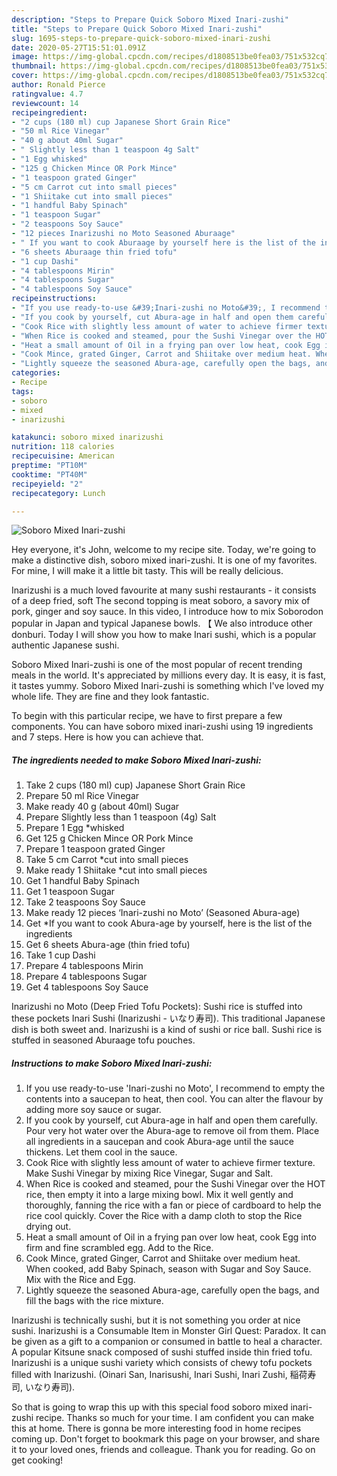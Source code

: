 ```yaml
---
description: "Steps to Prepare Quick Soboro Mixed Inari-zushi"
title: "Steps to Prepare Quick Soboro Mixed Inari-zushi"
slug: 1695-steps-to-prepare-quick-soboro-mixed-inari-zushi
date: 2020-05-27T15:51:01.091Z
image: https://img-global.cpcdn.com/recipes/d1808513be0fea03/751x532cq70/soboro-mixed-inari-zushi-recipe-main-photo.jpg
thumbnail: https://img-global.cpcdn.com/recipes/d1808513be0fea03/751x532cq70/soboro-mixed-inari-zushi-recipe-main-photo.jpg
cover: https://img-global.cpcdn.com/recipes/d1808513be0fea03/751x532cq70/soboro-mixed-inari-zushi-recipe-main-photo.jpg
author: Ronald Pierce
ratingvalue: 4.7
reviewcount: 14
recipeingredient:
- "2 cups (180 ml) cup Japanese Short Grain Rice"
- "50 ml Rice Vinegar"
- "40 g about 40ml Sugar"
- " Slightly less than 1 teaspoon 4g Salt"
- "1 Egg whisked"
- "125 g Chicken Mince OR Pork Mince"
- "1 teaspoon grated Ginger"
- "5 cm Carrot cut into small pieces"
- "1 Shiitake cut into small pieces"
- "1 handful Baby Spinach"
- "1 teaspoon Sugar"
- "2 teaspoons Soy Sauce"
- "12 pieces Inarizushi no Moto Seasoned Aburaage"
- " If you want to cook Aburaage by yourself here is the list of the ingredients"
- "6 sheets Aburaage thin fried tofu"
- "1 cup Dashi"
- "4 tablespoons Mirin"
- "4 tablespoons Sugar"
- "4 tablespoons Soy Sauce"
recipeinstructions:
- "If you use ready-to-use &#39;Inari-zushi no Moto&#39;, I recommend to empty the contents into a saucepan to heat, then cool. You can alter the flavour by adding more soy sauce or sugar."
- "If you cook by yourself, cut Abura-age in half and open them carefully. Pour very hot water over the Abura-age to remove oil from them. Place all ingredients in a saucepan and cook Abura-age until the sauce thickens. Let them cool in the sauce."
- "Cook Rice with slightly less amount of water to achieve firmer texture. Make Sushi Vinegar by mixing Rice Vinegar, Sugar and Salt."
- "When Rice is cooked and steamed, pour the Sushi Vinegar over the HOT rice, then empty it into a large mixing bowl. Mix it well gently and thoroughly, fanning the rice with a fan or piece of cardboard to help the rice cool quickly. Cover the Rice with a damp cloth to stop the Rice drying out."
- "Heat a small amount of Oil in a frying pan over low heat, cook Egg into firm and fine scrambled egg. Add to the Rice."
- "Cook Mince, grated Ginger, Carrot and Shiitake over medium heat. When cooked, add Baby Spinach, season with Sugar and Soy Sauce. Mix with the Rice and Egg."
- "Lightly squeeze the seasoned Abura-age, carefully open the bags, and fill the bags with the rice mixture."
categories:
- Recipe
tags:
- soboro
- mixed
- inarizushi

katakunci: soboro mixed inarizushi 
nutrition: 118 calories
recipecuisine: American
preptime: "PT10M"
cooktime: "PT40M"
recipeyield: "2"
recipecategory: Lunch

---
```



![Soboro Mixed Inari-zushi](https://img-global.cpcdn.com/recipes/d1808513be0fea03/751x532cq70/soboro-mixed-inari-zushi-recipe-main-photo.jpg)

Hey everyone, it's John, welcome to my recipe site. Today, we're going to make a distinctive dish, soboro mixed inari-zushi. It is one of my favorites. For mine, I will make it a little bit tasty. This will be really delicious.

Inarizushi is a much loved favourite at many sushi restaurants - it consists of a deep fried, soft The second topping is meat soboro, a savory mix of pork, ginger and soy sauce. In this video, I introduce how to mix Soborodon popular in Japan and typical Japanese bowls. 【 We also introduce other donburi. Today I will show you how to make Inari sushi, which is a popular authentic Japanese sushi.

Soboro Mixed Inari-zushi is one of the most popular of recent trending meals in the world. It's appreciated by millions every day. It is easy, it is fast, it tastes yummy. Soboro Mixed Inari-zushi is something which I've loved my whole life. They are fine and they look fantastic.


To begin with this particular recipe, we have to first prepare a few components. You can have soboro mixed inari-zushi using 19 ingredients and 7 steps. Here is how you can achieve that.

<!--inarticleads1-->

##### The ingredients needed to make Soboro Mixed Inari-zushi:

1. Take 2 cups (180 ml) cup) Japanese Short Grain Rice
1. Prepare 50 ml Rice Vinegar
1. Make ready 40 g (about 40ml) Sugar
1. Prepare  Slightly less than 1 teaspoon (4g) Salt
1. Prepare 1 Egg *whisked
1. Get 125 g Chicken Mince OR Pork Mince
1. Prepare 1 teaspoon grated Ginger
1. Take 5 cm Carrot *cut into small pieces
1. Make ready 1 Shiitake *cut into small pieces
1. Get 1 handful Baby Spinach
1. Get 1 teaspoon Sugar
1. Take 2 teaspoons Soy Sauce
1. Make ready 12 pieces ‘Inari-zushi no Moto’ (Seasoned Abura-age)
1. Get  *If you want to cook Abura-age by yourself, here is the list of the ingredients
1. Get 6 sheets Abura-age (thin fried tofu)
1. Take 1 cup Dashi
1. Prepare 4 tablespoons Mirin
1. Prepare 4 tablespoons Sugar
1. Get 4 tablespoons Soy Sauce


Inarizushi no Moto (Deep Fried Tofu Pockets): Sushi rice is stuffed into these pockets Inari Sushi (Inarizushi - いなり寿司). This traditional Japanese dish is both sweet and. Inarizushi is a kind of sushi or rice ball. Sushi rice is stuffed in seasoned Aburaage tofu pouches. 

<!--inarticleads2-->

##### Instructions to make Soboro Mixed Inari-zushi:

1. If you use ready-to-use &#39;Inari-zushi no Moto&#39;, I recommend to empty the contents into a saucepan to heat, then cool. You can alter the flavour by adding more soy sauce or sugar.
1. If you cook by yourself, cut Abura-age in half and open them carefully. Pour very hot water over the Abura-age to remove oil from them. Place all ingredients in a saucepan and cook Abura-age until the sauce thickens. Let them cool in the sauce.
1. Cook Rice with slightly less amount of water to achieve firmer texture. Make Sushi Vinegar by mixing Rice Vinegar, Sugar and Salt.
1. When Rice is cooked and steamed, pour the Sushi Vinegar over the HOT rice, then empty it into a large mixing bowl. Mix it well gently and thoroughly, fanning the rice with a fan or piece of cardboard to help the rice cool quickly. Cover the Rice with a damp cloth to stop the Rice drying out.
1. Heat a small amount of Oil in a frying pan over low heat, cook Egg into firm and fine scrambled egg. Add to the Rice.
1. Cook Mince, grated Ginger, Carrot and Shiitake over medium heat. When cooked, add Baby Spinach, season with Sugar and Soy Sauce. Mix with the Rice and Egg.
1. Lightly squeeze the seasoned Abura-age, carefully open the bags, and fill the bags with the rice mixture.


Inarizushi is technically sushi, but it is not something you order at nice sushi. Inarizushi is a Consumable Item in Monster Girl Quest: Paradox. It can be given as a gift to a companion or consumed in battle to heal a character. A popular Kitsune snack composed of sushi stuffed inside thin fried tofu. Inarizushi is a unique sushi variety which consists of chewy tofu pockets filled with Inarizushi. (Oinari San, Inarisushi, Inari Sushi, Inari Zushi, 稲荷寿司, いなり寿司). 

So that is going to wrap this up with this special food soboro mixed inari-zushi recipe. Thanks so much for your time. I am confident you can make this at home. There is gonna be more interesting food in home recipes coming up. Don't forget to bookmark this page on your browser, and share it to your loved ones, friends and colleague. Thank you for reading. Go on get cooking!
